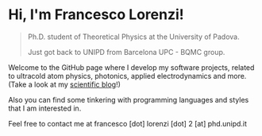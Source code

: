 # Hi, I'm Francesco Lorenzi!
> Ph.D. student of Theoretical Physics at the University of Padova.
>
> Just got back to UNIPD from Barcelona UPC - BQMC group.

Welcome to the GitHub page where I develop my software projects, related to ultracold atom physics, photonics, applied electrodynamics and more.
(Take a look at my [scientific blog](https://lorenzifrancesco.github.io/)!)

Also you can find some tinkering with programming languages and styles that I am interested in. 

Feel free to contact me at francesco [dot] lorenzi [dot] 2 [at] phd.unipd.it 

